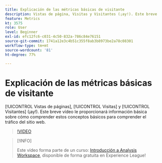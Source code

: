 ```yaml
---
title: Explicación de las métricas básicas de visitante
description: Vistas de página, Visitas y Visitantes (¡ay!). Este breve vídeo le proporcionará información básica sobre cómo comprender estos conceptos básicos para comprender el tráfico del sitio web.
feature: Metrics
kt: 3575
role: User
level: Beginner
exl-id: efc12fc6-c031-4c50-832a-786c84e76151
source-git-commit: 1741a12e3c4b51c355f8ab3b8973be2a78c08301
workflow-type: tm+mt
source-wordcount: '81'
ht-degree: 77%

---
```


# Explicación de las métricas básicas de visitante

[!UICONTROL Vistas de páginas], [!UICONTROL Visitas] y [!UICONTROL Visitantes] (¡ay!). Este breve vídeo le proporcionará información básica sobre cómo comprender estos conceptos básicos para comprender el tráfico del sitio web.

>[!VIDEO](https://video.tv.adobe.com/v/28774/?quality=12)

>[!INFO]
>
> Este vídeo forma parte de un curso: [Introducción a Analysis Workspace](https://experienceleague.adobe.com/?recommended=Analytics-U-1-2020.1.workspace&amp;lang=es), disponible de forma gratuita en Experience League!
